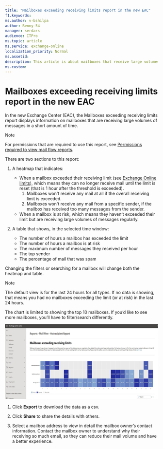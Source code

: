 ```yaml
---
title: "Mailboxes exceeding receiving limits report in the new EAC"
f1.keywords:
ms.author: v-bshilpa
author: Benny-54
manager: serdars
audience: ITPro
ms.topic: article
ms.service: exchange-online
localization_priority: Normal
ms.assetid:
description: This article is about mailboxes that receive large volumes of messages.
ms.custom:
---
```


# Mailboxes exceeding receiving limits report in the new EAC

In the new Exchange Center (EAC), the Mailboxes exceeding receiving limits report displays information on mailboxes that are receiving large volumes of messages in a short amount of time.

> [!NOTE]
> For permissions that are required to use this report, see [Permissions required to view mail flow reports](mail-flow-reports.md#permissions-required-to-view-mail-flow-reports).

There are two sections to this report:

1. A heatmap that indicates:
    - When a mailbox exceeded their receiving limit (see [Exchange Online limits](/office365/servicedescriptions/exchange-online-service-description/exchange-online-limits#receiving-and-sending-limits)), which means they can no longer receive mail until the limit is reset (that is 1 hour after the threshold is exceeded).
      1. Mailboxes won't receive any mail at all if the overall receiving limit is exceeded.
      2. Mailboxes won't receive any mail from a specific sender, if the mailbox has received too many messages from the sender.
    - When a mailbox is at risk, which means they haven’t exceeded their limit but are receiving large volumes of messages regularly.

2. A table that shows, in the selected time window:
   - The number of hours a mailbox has exceeded the limit
   - The number of hours a mailbox is at risk
   - The maximum number of messages they received per hour
   - The top sender
   - The percentage of mail that was spam

Changing the filters or searching for a mailbox will change both the heatmap and table.

> [!NOTE]
> The default view is for the last 24 hours for all types. If no data is showing, that means you had no mailboxes exceeding the limit (or at risk) in the last 24 hours.
>
> The chart is limited to showing the top 10 mailboxes. If you’d like to see more mailboxes, you’ll have to filter/search differently.

![Report](../../media/heatmap-sample.png)

1. Click **Export** to download the data as a csv.
2. Click **Share** to share the details with others.

3. Select a mailbox address to view in detail the mailbox owner’s contact information. Contact the mailbox owner to understand why their receiving so much email, so they can reduce their mail volume and have a better experience.
